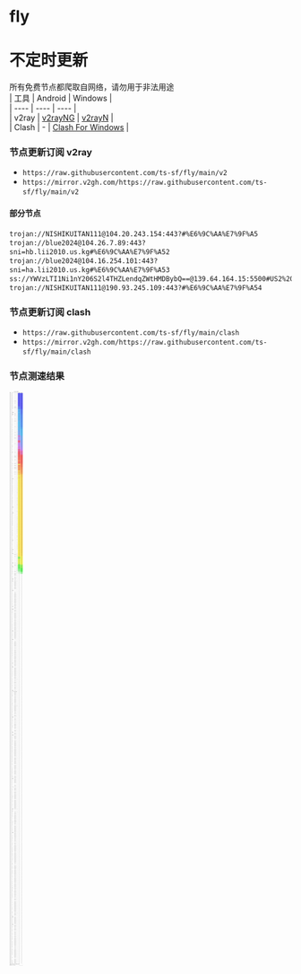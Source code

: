 # fly
# 不定时更新
所有免费节点都爬取自网络，请勿用于非法用途  
|  工具  | Android  | Windows  |  
|  ----  | ----   | ----  |  
| v2ray  | [v2rayNG](https://github.com/2dust/v2rayNG/releases) | [v2rayN](https://github.com/2dust/v2rayN/releases) |  
| Clash  | - | [Clash For Windows](https://github.com/2dust/clashN/releases) | 
  
### 节点更新订阅  v2ray
- `https://raw.githubusercontent.com/ts-sf/fly/main/v2`  
- `https://mirror.v2gh.com/https://raw.githubusercontent.com/ts-sf/fly/main/v2`  

#### 部分节点  
``` 
trojan://NISHIKUITAN111@104.20.243.154:443?#%E6%9C%AA%E7%9F%A5
trojan://blue2024@104.26.7.89:443?sni=hb.lii2010.us.kg#%E6%9C%AA%E7%9F%A52
trojan://blue2024@104.16.254.101:443?sni=ha.lii2010.us.kg#%E6%9C%AA%E7%9F%A53
ss://YWVzLTI1Ni1nY206S2l4THZLendqZWtHMDBybQ==@139.64.164.15:5500#US2%201.9MB%2Fs
trojan://NISHIKUITAN111@190.93.245.109:443?#%E6%9C%AA%E7%9F%A54
```
### 节点更新订阅  clash
- `https://raw.githubusercontent.com/ts-sf/fly/main/clash`  
- `https://mirror.v2gh.com/https://raw.githubusercontent.com/ts-sf/fly/main/clash`  

### 节点测速结果
![image](traffic.png)
